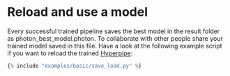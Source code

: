 <h1>Reload and use a model</h1>
<div class="photon-docu-header">
    <p>
        Every successful trained pipeline saves the best model in the result folder as photon_best_model.photon. 
        To collaborate with other people share your trained model saved in this file. Have a look at the following 
        example script if you want to reload the trained <a href="../../api/base/hyperpipe">Hyperpipe</a>:
    </p>
</div>

``` python
{% include "examples/basic/save_load.py" %} 

```